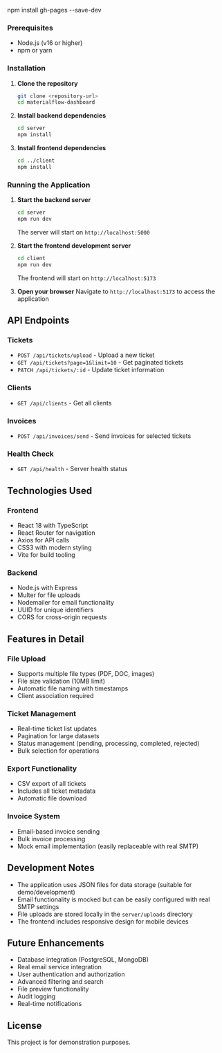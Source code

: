 npm install gh-pages --save-dev


### Prerequisites
- Node.js (v16 or higher)
- npm or yarn

### Installation

1. **Clone the repository**
   ```bash
   git clone <repository-url>
   cd materialflow-dashboard
   ```

2. **Install backend dependencies**
   ```bash
   cd server
   npm install
   ```

3. **Install frontend dependencies**
   ```bash
   cd ../client
   npm install
   ```

### Running the Application

1. **Start the backend server**
   ```bash
   cd server
   npm run dev
   ```
   The server will start on `http://localhost:5000`

2. **Start the frontend development server**
   ```bash
   cd client
   npm run dev
   ```
   The frontend will start on `http://localhost:5173`

3. **Open your browser**
   Navigate to `http://localhost:5173` to access the application

## API Endpoints

### Tickets
- `POST /api/tickets/upload` - Upload a new ticket
- `GET /api/tickets?page=1&limit=10` - Get paginated tickets
- `PATCH /api/tickets/:id` - Update ticket information

### Clients
- `GET /api/clients` - Get all clients

### Invoices
- `POST /api/invoices/send` - Send invoices for selected tickets

### Health Check
- `GET /api/health` - Server health status

## Technologies Used

### Frontend
- React 18 with TypeScript
- React Router for navigation
- Axios for API calls
- CSS3 with modern styling
- Vite for build tooling

### Backend
- Node.js with Express
- Multer for file uploads
- Nodemailer for email functionality
- UUID for unique identifiers
- CORS for cross-origin requests

## Features in Detail

### File Upload
- Supports multiple file types (PDF, DOC, images)
- File size validation (10MB limit)
- Automatic file naming with timestamps
- Client association required

### Ticket Management
- Real-time ticket list updates
- Pagination for large datasets
- Status management (pending, processing, completed, rejected)
- Bulk selection for operations

### Export Functionality
- CSV export of all tickets
- Includes all ticket metadata
- Automatic file download

### Invoice System
- Email-based invoice sending
- Bulk invoice processing
- Mock email implementation (easily replaceable with real SMTP)

## Development Notes

- The application uses JSON files for data storage (suitable for demo/development)
- Email functionality is mocked but can be easily configured with real SMTP settings
- File uploads are stored locally in the `server/uploads` directory
- The frontend includes responsive design for mobile devices

## Future Enhancements

- Database integration (PostgreSQL, MongoDB)
- Real email service integration
- User authentication and authorization
- Advanced filtering and search
- File preview functionality
- Audit logging
- Real-time notifications

## License

This project is for demonstration purposes.
